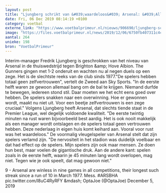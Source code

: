 ```yaml
---
layout: post
title: "Ljungberg schrikt van &#039;waardeloos&#039; Arsenal: &#039;Allemaal bang om de bal te krijgen&#039;"
date: Fri, 06 Dec 2019 08:14:19 +0100
category: voetbal
externe_link: "https://www.voetbalprimeur.nl/nieuws/906690/ljungberg-schrikt-van-waardeloos-arsenal-allemaal-bang-om-de-bal-te-krijgen-.html"
image: "https://files.voetbalprimeur.nl/news/2019/12/06/6750fb407311c4c37df1e65b602c12fb30b5f9af.jpg"
aantal: 264
unieke: 198
bron: "VoetbalPrimeur"
---
```


Interim-manager Fredrik Ljungberg is geschrokken van het niveau van Arsenal in de thuiswedstrijd tegen Brighton &amp;amp; Hove Albion. The Gunners gingen met 1-2 onderuit en wachten nu al negen duels op een zege. Het is de slechtste reeks van de club sinds 1977.&quot;De spelers hebben totaal geen zelfvertrouwen&quot;, vertelt de Zweed aan Sky Sports. &quot;In de eerste helft waren ze gewoon allemaal bang om de bal te krijgen. Niemand durfde te bewegen, iedereen stond stil. Daar moeten we het echt eens goed over hebben. De spelers snakken naar een overwinning. Hoe er gewonnen wordt, maakt nu niet uit. Voor een beetje zelfvertrouwen is een zege cruciaal.&quot;
Volgens Ljungberg heeft Arsenal, dat slechts tiende staat in de Premier League, wel degelijk voldoende kwaliteit. &quot;De eerste twintig minuten na rust waren bijvoorbeeld best aardig. Het is ook nooit makkelijk als een manager wordt ontslagen en de spelers totaal geen vertrouwen hebben. Deze nederlaag in eigen huis komt keihard aan. Vooral voor rust was het waardeloos.&quot;
De voormalig vleugelspeler van Arsenal stelt dat zijn spelers verlamd zijn. &quot;De nervositeit in het stadion was duidelijk voelbaar en dat had effect op de spelers. Mijn spelers zijn ook maar mensen. Ze doen hun best, maar voelen de gigantische druk. Aan de andere kant: spelen zoals in de eerste helft, waarin je 45 minuten lang wordt overlopen, mag niet. Tegen wie je ook speelt, dat mag gewoon niet.&quot;

9 - Arsenal are winless in nine games in all competitions, their longest such streak since a run of 10 in March 1977. Mess. #ARSBHA pic.twitter.com/l8uC4RyRFY
&amp;mdash; OptaJoe (@OptaJoe) December 5, 2019
